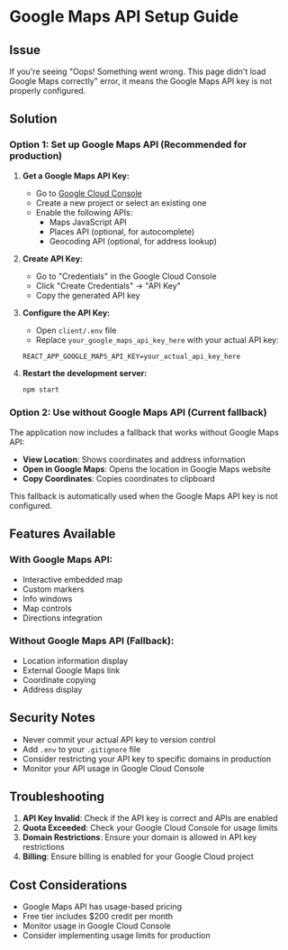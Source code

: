 # Google Maps API Setup Guide

## Issue
If you're seeing "Oops! Something went wrong. This page didn't load Google Maps correctly" error, it means the Google Maps API key is not properly configured.

## Solution

### Option 1: Set up Google Maps API (Recommended for production)

1. **Get a Google Maps API Key:**
   - Go to [Google Cloud Console](https://console.cloud.google.com/)
   - Create a new project or select an existing one
   - Enable the following APIs:
     - Maps JavaScript API
     - Places API (optional, for autocomplete)
     - Geocoding API (optional, for address lookup)

2. **Create API Key:**
   - Go to "Credentials" in the Google Cloud Console
   - Click "Create Credentials" → "API Key"
   - Copy the generated API key

3. **Configure the API Key:**
   - Open `client/.env` file
   - Replace `your_google_maps_api_key_here` with your actual API key:
   ```
   REACT_APP_GOOGLE_MAPS_API_KEY=your_actual_api_key_here
   ```

4. **Restart the development server:**
   ```bash
   npm start
   ```

### Option 2: Use without Google Maps API (Current fallback)

The application now includes a fallback that works without Google Maps API:

- **View Location**: Shows coordinates and address information
- **Open in Google Maps**: Opens the location in Google Maps website
- **Copy Coordinates**: Copies coordinates to clipboard

This fallback is automatically used when the Google Maps API key is not configured.

## Features Available

### With Google Maps API:
- Interactive embedded map
- Custom markers
- Info windows
- Map controls
- Directions integration

### Without Google Maps API (Fallback):
- Location information display
- External Google Maps link
- Coordinate copying
- Address display

## Security Notes

- Never commit your actual API key to version control
- Add `.env` to your `.gitignore` file
- Consider restricting your API key to specific domains in production
- Monitor your API usage in Google Cloud Console

## Troubleshooting

1. **API Key Invalid**: Check if the API key is correct and APIs are enabled
2. **Quota Exceeded**: Check your Google Cloud Console for usage limits
3. **Domain Restrictions**: Ensure your domain is allowed in API key restrictions
4. **Billing**: Ensure billing is enabled for your Google Cloud project

## Cost Considerations

- Google Maps API has usage-based pricing
- Free tier includes $200 credit per month
- Monitor usage in Google Cloud Console
- Consider implementing usage limits for production

